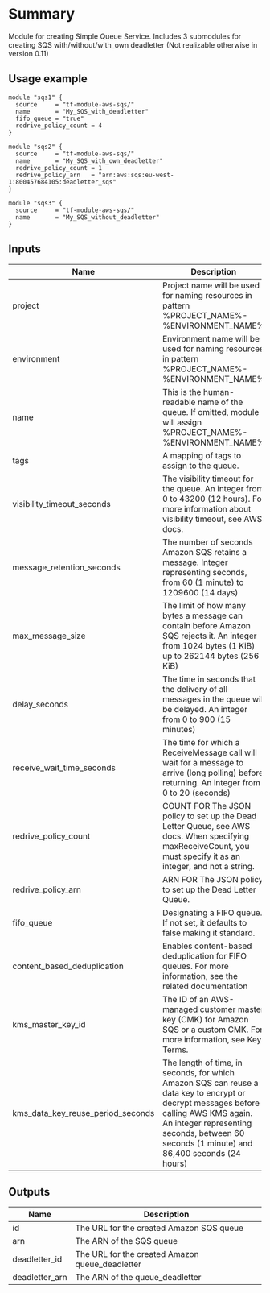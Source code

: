 # Summary

Module for creating Simple Queue Service.
Includes 3 submodules for creating SQS with/without/with_own deadletter (Not realizable otherwise in version 0.11)

## Usage example

```hcl
module "sqs1" {
  source     = "tf-module-aws-sqs/"
  name       = "My_SQS_with_deadletter"
  fifo_queue = "true"
  redrive_policy_count = 4
}

module "sqs2" {
  source     = "tf-module-aws-sqs/"
  name       = "My_SQS_with_own_deadletter"
  redrive_policy_count = 1
  redrive_policy_arn   = "arn:aws:sqs:eu-west-1:800457684105:deadletter_sqs"
}

module "sqs3" {
  source     = "tf-module-aws-sqs/"
  name       = "My_SQS_without_deadletter"
}

```

## Inputs

| Name | Description | Type | Default | Required |
|------|-------------|:----:|:-----:|:-----:|
| project | Project name will be used for naming resources in pattern %PROJECT_NAME%-%ENVIRONMENT_NAME% | | "project" | no |
| environment | Environment name will be used for naming resources in pattern %PROJECT_NAME%-%ENVIRONMENT_NAME% | | "test" | no |
| name | This is the human-readable name of the queue. If omitted, module will assign %PROJECT_NAME%-%ENVIRONMENT_NAME% | "string" | "" | no |
| tags | A mapping of tags to assign to the queue. | "map" | {} | no |
| visibility_timeout_seconds | The visibility timeout for the queue. An integer from 0 to 43200 (12 hours). For more information about visibility timeout, see AWS docs. | | 30 | no |
| message_retention_seconds | The number of seconds Amazon SQS retains a message. Integer representing seconds, from 60 (1 minute) to 1209600 (14 days) | | 345600 | no |
| max_message_size | The limit of how many bytes a message can contain before Amazon SQS rejects it. An integer from 1024 bytes (1 KiB) up to 262144 bytes (256 KiB) | | 262144 | no |
| delay_seconds | The time in seconds that the delivery of all messages in the queue will be delayed. An integer from 0 to 900 (15 minutes) | | 0 | no |
| receive_wait_time_seconds | The time for which a ReceiveMessage call will wait for a message to arrive (long polling) before returning. An integer from 0 to 20 (seconds) | | 0 | no |
| redrive_policy_count | COUNT FOR The JSON policy to set up the Dead Letter Queue, see AWS docs. When specifying maxReceiveCount, you must specify it as an integer, and not a string. | | 0 | no |
| redrive_policy_arn | ARN FOR The JSON policy to set up the Dead Letter Queue. | "string" | "" | no |
| fifo_queue | Designating a FIFO queue. If not set, it defaults to false making it standard. | "string" | "false" | no |
| content_based_deduplication | Enables content-based deduplication for FIFO queues. For more information, see the related documentation | "string" | "" | no |
| kms_master_key_id | The ID of an AWS-managed customer master key (CMK) for Amazon SQS or a custom CMK. For more information, see Key Terms. | "string" | "" | no |
| kms_data_key_reuse_period_seconds | The length of time, in seconds, for which Amazon SQS can reuse a data key to encrypt or decrypt messages before calling AWS KMS again. An integer representing seconds, between 60 seconds (1 minute) and 86,400 seconds (24 hours) | | 300 | no |


## Outputs

| Name | Description |
|------|-------------|
| id | The URL for the created Amazon SQS queue |
| arn | The ARN of the SQS queue |
| deadletter_id | The URL for the created Amazon queue_deadletter |
| deadletter_arn | The ARN of the queue_deadletter |
